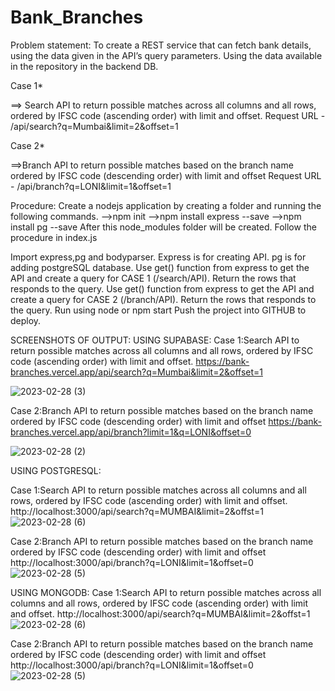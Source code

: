 # Bank_Branches

Problem statement: To create a REST service that can fetch bank details, using the data given in the API’s query parameters. Using the data available in the repository in the backend DB.

Case 1*

==> Search API to return possible matches across all columns and all rows, ordered by IFSC code (ascending order) with limit and offset. Request URL - /api/search?q=Mumbai&limit=2&offset=1

Case 2*

==>Branch API to return possible matches based on the branch name ordered by IFSC code (descending order) with limit and offset Request URL - /api/branch?q=LONI&limit=1&offset=1

Procedure: Create a nodejs application by creating a folder and running the following commands. -->npm init -->npm install express --save -->npm install pg --save After this node_modules folder will be created. Follow the procedure in index.js

Import express,pg and bodyparser. Express is for creating API. pg is for adding postgreSQL database.
Use get() function from express to get the API and create a query for CASE 1 (/search/API). Return the rows that responds to the query.
Use get() function from express to get the API and create a query for CASE 2 (/branch/API). Return the rows that responds to the query.
Run using node or npm start
Push the project into GITHUB to deploy.

SCREENSHOTS OF OUTPUT:
USING SUPABASE:
Case 1:Search API to return possible matches across all columns and all rows, ordered by IFSC code (ascending order) with limit and offset.
https://bank-branches.vercel.app/api/search?q=Mumbai&limit=2&offset=1

![2023-02-28 (3)](https://user-images.githubusercontent.com/106903132/221871421-950db1bd-b6d5-4d3c-8e39-974713ec8181.png)

Case 2:Branch API to return possible matches based on the branch name ordered by IFSC code (descending order) with limit and offset
https://bank-branches.vercel.app/api/branch?limit=1&q=LONI&offset=0

![2023-02-28 (2)](https://user-images.githubusercontent.com/106903132/221871702-24773356-fbe4-4b9a-878c-4947633e2f1d.png)

USING POSTGRESQL:

Case 1:Search API to return possible matches across all columns and all rows, ordered by IFSC code (ascending order) with limit and offset.
http://localhost:3000/api/search?q=MUMBAI&limit=2&offst=1
![2023-02-28 (6)](https://user-images.githubusercontent.com/106903132/221878838-7caf3dba-3ef8-4831-bcc1-240b9b3faca0.png)


Case 2:Branch API to return possible matches based on the branch name ordered by IFSC code (descending order) with limit and offset
http://localhost:3000/api/branch?q=LONI&limit=1&offset=0
![2023-02-28 (5)](https://user-images.githubusercontent.com/106903132/221878660-184a22fb-61cb-4550-9e4f-e1bdecefb073.png)

USING MONGODB:
Case 1:Search API to return possible matches across all columns and all rows, ordered by IFSC code (ascending order) with limit and offset.
http://localhost:3000/api/search?q=MUMBAI&limit=2&offst=1
![2023-02-28 (6)](https://user-images.githubusercontent.com/106903132/221878838-7caf3dba-3ef8-4831-bcc1-240b9b3faca0.png)


Case 2:Branch API to return possible matches based on the branch name ordered by IFSC code (descending order) with limit and offset
http://localhost:3000/api/branch?q=LONI&limit=1&offset=0
![2023-02-28 (5)](https://user-images.githubusercontent.com/106903132/221878660-184a22fb-61cb-4550-9e4f-e1bdecefb073.png)

